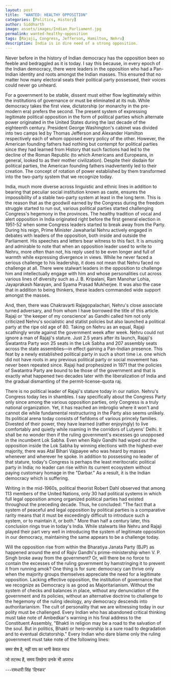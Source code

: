 ```yaml
---
layout: post
title:  "WANTED: HEALTHY OPPOSITION"
categories: [Politics, History]
author: Siddharth
image: assets/images/Indian_Parliament.jpg
permalink: wanted-healthy-opposition
tags: [Rajaji, Congress, Jefferson, Hamilton, Nehru]
description: India is in dire need of a strong opposition.
---
```

Never before in the history of Indian democracy has the opposition been so feeble and bedraggled as it is today. I say this because, in every epoch of the Indian democracy, there were leaders in the opposition who had a Pan-Indian identity and roots amongst the Indian masses. This ensured that no matter how many electoral seats their political party possessed, their voices could never go unheard.

For a government to be stable, dissent must either flow legitimately within the institutions of governance or must be eliminated at its nub. While democracy takes the first view, dictatorship (or monarchy in the pre-modern era) prefers the second. The present system of expressing legitimate political opposition in the form of political parties which alternate power originated in the United States during the last decade of the eighteenth century. President George Washington's cabinet was divided into two camps led by Thomas Jefferson and Alexander Hamilton respectively each of whom opposed every policy of the other. However, the American founding fathers had nothing but contempt for political parties since they had learned from History that such factions had led to the decline of the Roman Republic (to which Americans and Europeans, in general, looked to as their mother civilization). Despite their disdain for political parties, the American founding fathers inadvertently led to their creation. The concept of rotation of power established by them transformed into the two-party system that we recognize today.

India, much more diverse across linguistic and ethnic lines in addition to bearing that peculiar social institution known as caste, ensures the impossibility of a stable two-party system at least in the long term. This is the reason that as the goodwill earned by the Congress during the freedom struggle started to run out, various political parties started challenging Congress's hegemony in the provinces. The healthy tradition of vocal and alert opposition in India originated right before the first general election in 1951-52 when some Congress leaders started to break away from the Party. During his reign, Prime Minister Jawaharlal Nehru actively engaged in debates with leaders of the opposition, both inside and outside the Parliament. His speeches and letters bear witness to this fact. It is amusing and admirable to note that when an opposition leader used to write to Nehru, more often than not, his reply used to be even longer and full of warmth while expressing divergence in views. While he never faced a serious challenge to his leadership, it does not mean that Nehru faced no challenge at all. There were stalwart leaders in the opposition to challenge him and intellectually engage with him and whose personalities cut across various lines of diversity such as J. B. Kripalani, Ram Manohar Lohia, Jayaprakash Narayan, and Syama Prasad Mukherjee. It was also the case that in addition to being thinkers, these leaders commanded wide support amongst the masses.

And, then, there was Chakravarti Rajagopalachari, Nehru's close associate turned adversary, and from whom I have borrowed the title of this article. Rajaji or 'the keeper of my conscience' as Gandhi called him not only criticized Nehru's socialistic and statist policies but also launched a political party at the ripe old age of 80. Taking on Nehru as an equal, Rajaji scathingly wrote against the government week after week. Nehru could not ignore a man of Rajaji's stature. Just 2.5 years after its launch, Rajaji's Swatantra Party won 25 seats in the Lok Sabha and 207 assembly seats across the state assemblies—in effect gaining a Pan-Indian presence. This feat by a newly established political party in such a short time i.e. one which did not have roots in any previous political party or social movement has never been repeated since. Rajaji had prophesized in 1971 that the policies of Swatantra Party are bound to be those of the government and that is exactly what happened two decades later with the liberalization of India and the gradual dismantling of the permit-license-quota raj. 

There is no political leader of Rajaji's stature today in our nation. Nehru's Congress today lies in shambles. I say specifically about the Congress Party only since among the various opposition parties, only Congress is a truly national organization. Yet, it has reached an imbroglio where it won't and cannot die while fundamental restructuring in the Party also seems unlikely. Its political arena today consists of fiefdoms of various princely families. Divested of their power, they have learned (rather enjoyingly) to live comfortably and quietly while roaming in the corridors of Lutyens' Delhi. It shall be no wonder then if the ruling government's excesses go unopposed in the incumbent Lok Sabha. Even when Rajiv Gandhi had wiped out the opposition inside the Lok Sabha by winning elections with the highest-ever majority, there was Atal Bihari Vajpayee who was heard by masses whenever and wherever he spoke. In addition to possessing no leader of that stature, today's Congress is perhaps the least meritocratic political party in India; no leader can rise within its current ecosystem without paying customary homage in the "Darbar." As a result, it is the Indian democracy which is suffering.

Writing in the mid-1960s, political theorist Robert Dahl observed that among 113 members of the United Nations, only 30 had political systems in which full legal opposition among organized political parties had existed throughout the preceding decade. Thus, he concluded: "The fact that a system of peaceful and legal opposition by political parties is a comparative rarity means that it must be exceedingly difficult to introduce such a system, or to maintain it, or both." More than half a century later, this conclusion rings true in today's India. While stalwarts like Nehru and Rajaji played their part very well in introducing the system of legitimate opposition in our democracy, maintaining the same appears to be a challenge today.

Will the opposition rise from within the Bharatiya Janata Party (BJP) as happened around the end of Rajiv Gandhi's prime-ministership when V. P. Singh broke away from the government? Or, will there be no force to contain the excesses of the ruling government by hamstringing it to prevent it from running amok? One thing is for sure: democracy can thrive only when the majority groups themselves appreciate the need for a legitimate opposition. Lacking effective opposition, the institution of governance that we recognize as Democracy is as good as Majoritarianism. Without the system of checks and balances in place, without any denunciation of the government and its policies, without an alternative doctrine to challenge to the hegemony of the ruling ideology, any democracy descends into authoritarianism. The cult of personality that we are witnessing today in our polity must be challenged. Every Indian who has abandoned critical thinking must take note of Ambedkar's warning in his final address to the Constituent Assembly, "Bhakti in religion may be a road to the salvation of the soul. But in politics, Bhakti or hero-worship is a sure road to degradation and to eventual dictatorship." Every Indian who dare blame only the ruling government must take note of the following lines:

समर शेष है, नहीं पाप का भागी केवल व्याध

जो तटस्थ हैं, समय लिखेगा उनके भी अपराध

---रामधारी सिंह 'दिनकर'